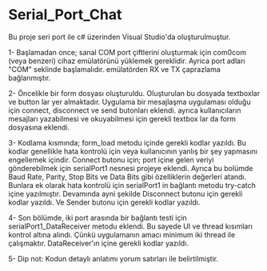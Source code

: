 # Serial_Port_Chat
 
Bu proje seri port ile c# üzerinden Visual Studio'da oluşturulmuştur.

1- Başlamadan once; sanal COM port çiftlerini oluşturmak için com0com (veya benzeri) cihaz emülatörünü yüklemek gereklidir. Ayrica port adları "COM" seklinde başlamalıdır. emülatörden RX ve TX çaprazlama bağlanmıştır.

2- Öncelikle bir form dosyası oluşturuldu. Oluşturulan bu dosyada textboxlar ve button lar yer almaktadır. Uygulama bir mesajlaşma uygulaması olduğu için connect, disconnect ve send butonları eklendi. ayrıca kullanıcıların mesajları yazabilmesi ve okuyabilmesi için gerekli textbox lar da form dosyasına eklendi.

3- Kodlama kısmında; form_load metodu içinde gerekli kodlar yazıldı. Bu kodlar genellikle hata kontrolü için veya kullanıcının yanlış bir şey yapmasını engellemek içindir. Connect butonu için; port içine gelen veriyi gönderebilmek için serialPort1 nesnesi projeye eklendi. Ayrıca bu bolümde Baud Rate, Parity, Stop Bits ve Data Bits gibi özelliklerin değerleri atandı. Bunlara ek olarak hata kontrolü için serialPort1 in bağlantı metodu try-catch içine yazılmıştır. Devamında ayni şekilde Disconnect butonu için gerekli kodlar yazıldı. Ve Sender butonu için gerekli kodlar yazıldı. 

4- Son bölümde, iki port arasında bir bağlantı testi için serialPort1_DataReceiver metodu eklendi. Bu sayede UI ve thread kısımları kontrol altına alındı. Çünkü uygulamanın amacı minimum iki thread ile çalışmaktır. DataReceiver'ın içine gerekli kodlar yazıldı.

5- Dip not: Kodun detaylı anlatımı yorum satırları ile belirtilmiştir.